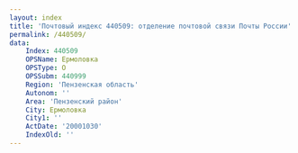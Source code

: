 ```yaml
---
layout: index
title: 'Почтовый индекс 440509: отделение почтовой связи Почты России'
permalink: /440509/
data:
    Index: 440509
    OPSName: Ермоловка
    OPSType: О
    OPSSubm: 440999
    Region: 'Пензенская область'
    Autonom: ''
    Area: 'Пензенский район'
    City: Ермоловка
    City1: ''
    ActDate: '20001030'
    IndexOld: ''
---
```


